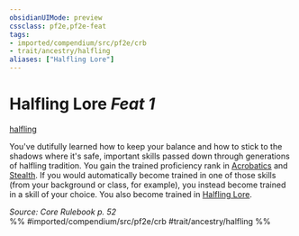 ```yaml
---
obsidianUIMode: preview
cssclass: pf2e,pf2e-feat
tags:
- imported/compendium/src/pf2e/crb
- trait/ancestry/halfling
aliases: ["Halfling Lore"]
---
```

# Halfling Lore  *Feat 1*  
[halfling](halfling.md)  


You've dutifully learned how to keep your balance and how to stick to the shadows where it's safe, important skills passed down through generations of halfling tradition. You gain the trained proficiency rank in [Acrobatics](../skills.md#Acrobatics) and [Stealth](../skills.md#Stealth). If you would automatically become trained in one of those skills (from your background or class, for example), you instead become trained in a skill of your choice. You also become trained in [Halfling Lore](../skills.md#Lore).

*Source: Core Rulebook p. 52*  
%% #imported/compendium/src/pf2e/crb #trait/ancestry/halfling %%